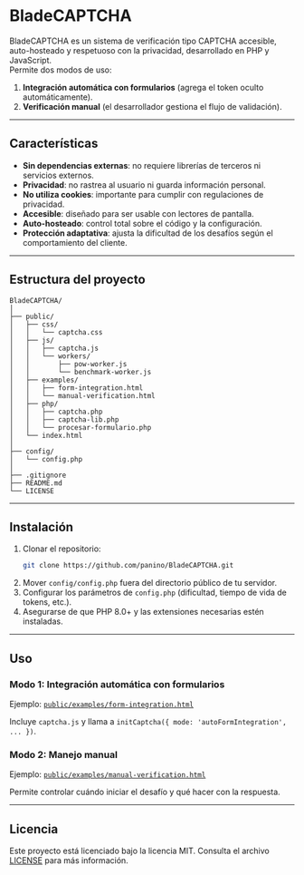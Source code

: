 # BladeCAPTCHA

BladeCAPTCHA es un sistema de verificación tipo CAPTCHA accesible, auto-hosteado y respetuoso con la privacidad, desarrollado en PHP y JavaScript.  
Permite dos modos de uso:
1. **Integración automática con formularios** (agrega el token oculto automáticamente).
2. **Verificación manual** (el desarrollador gestiona el flujo de validación).

---

## Características

- **Sin dependencias externas**: no requiere librerías de terceros ni servicios externos.
- **Privacidad**: no rastrea al usuario ni guarda información personal.
- **No utiliza cookies**: importante para cumplir con regulaciones de privacidad.
- **Accesible**: diseñado para ser usable con lectores de pantalla.
- **Auto-hosteado**: control total sobre el código y la configuración.
- **Protección adaptativa**: ajusta la dificultad de los desafíos según el comportamiento del cliente.

---
## Estructura del proyecto

```
BladeCAPTCHA/
│
├── public/                   
│   ├── css/
│   │   └── captcha.css
│   ├── js/
│   │   ├── captcha.js
│   │   └── workers/
│   │       ├── pow-worker.js
│   │       └── benchmark-worker.js
│   ├── examples/
│   │   ├── form-integration.html
│   │   └── manual-verification.html
│   ├── php/
│   │   ├── captcha.php
│   │   ├── captcha-lib.php
│   │   └── procesar-formulario.php
│   └── index.html
│
├── config/                    
│   └── config.php
│
├── .gitignore
├── README.md
└── LICENSE
```

---

## Instalación

1. Clonar el repositorio:
   ```bash
   git clone https://github.com/panino/BladeCAPTCHA.git
   ```
2. Mover `config/config.php` fuera del directorio público de tu servidor.
3. Configurar los parámetros de `config.php` (dificultad, tiempo de vida de tokens, etc.).
4. Asegurarse de que PHP 8.0+ y las extensiones necesarias estén instaladas.

---

## Uso

### Modo 1: Integración automática con formularios
Ejemplo: [`public/examples/form-integration.html`](public/examples/form-integration.html)

Incluye `captcha.js` y llama a `initCaptcha({ mode: 'autoFormIntegration', ... })`.

### Modo 2: Manejo manual
Ejemplo: [`public/examples/manual-verification.html`](public/examples/manual-verification.html)

Permite controlar cuándo iniciar el desafío y qué hacer con la respuesta.

---

## Licencia
Este proyecto está licenciado bajo la licencia MIT. Consulta el archivo [LICENSE](LICENSE) para más información.
